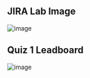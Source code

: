 ## JIRA Lab Image
![image](https://github.com/user-attachments/assets/6bad80ec-ce17-4b61-a4be-d3e4c3deab5c)


## Quiz 1 Leadboard

![image](https://github.com/user-attachments/assets/1e168649-7312-4623-b3ff-946af313f789)

